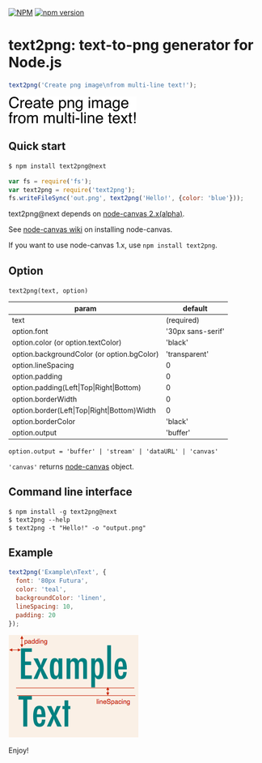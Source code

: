 [![NPM](https://nodei.co/npm/text2png.png)](https://nodei.co/npm/text2png/)
[![npm version](https://badge.fury.io/js/text2png.svg)](https://badge.fury.io/js/text2png)

# text2png: text-to-png generator for Node.js

```js
text2png('Create png image\nfrom multi-line text!');
```

![text2png](./img/text2png.png)

## Quick start

```
$ npm install text2png@next
```

```js
var fs = require('fs');
var text2png = require('text2png');
fs.writeFileSync('out.png', text2png('Hello!', {color: 'blue'}));
```

text2png@next depends on [node-canvas 2.x(alpha)](https://github.com/Automattic/node-canvas).

See [node-canvas wiki](https://github.com/Automattic/node-canvas/wiki) on installing node-canvas.

If you want to use node-canvas 1.x, use `npm install text2png`.

## Option

``text2png(text, option)``

|param|default|
|---|---|
|text|(required)|
|option.font|'30px sans-serif'|
|option.color (or option.textColor)|'black'|
|option.backgroundColor (or option.bgColor)|'transparent'|
|option.lineSpacing|0|
|option.padding|0|
|option.padding(Left\|Top\|Right\|Bottom)|0|
|option.borderWidth|0|
|option.border(Left\|Top\|Right\|Bottom)Width|0|
|option.borderColor|'black'|
|option.output|'buffer'|

``option.output = 'buffer' | 'stream' | 'dataURL' | 'canvas'``

``'canvas'`` returns [node-canvas](https://github.com/Automattic/node-canvas) object.

## Command line interface

```
$ npm install -g text2png@next
$ text2png --help
$ text2png -t "Hello!" -o "output.png"
```

## Example

```js
text2png('Example\nText', {
  font: '80px Futura',
  color: 'teal',
  backgroundColor: 'linen',
  lineSpacing: 10,
  padding: 20
});
```

![ExampleText](./img/exampleText.png)

Enjoy!

